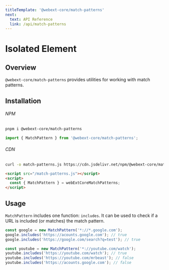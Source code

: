 ```yaml
---
titleTemplate: '@webext-core/match-patterns'
next:
  text: API Reference
  link: /api/match-patterns
---
```


# Isolated Element

<ChipGroup>
  <Chip text="MV2" type="manifest" />
  <Chip text="MV3" type="manifest" />
  <Chip text="Chrome" type="browser" />
  <Chip text="Firefox" type="browser" />
  <Chip text="Safari" type="browser" />
</ChipGroup>

## Overview

`@webext-core/match-patterns` provides utilities for working with match patterns.

## Installation

###### NPM

```sh
pnpm i @webext-core/match-patterns
```

```ts
import { MatchPattern } from '@webext-core/match-patterns';
```

###### CDN

```sh
curl -o match-patterns.js https://cdn.jsdelivr.net/npm/@webext-core/match-patterns/lib/index.global.js
```

```html
<script src="/match-patterns.js"></script>
<script>
  const { MatchPattern } = webExtCoreMatchPatterns;
</script>
```

## Usage

`MatchPattern` includes one function: `includes`. It can be used to check if a URL is included (or matches) the match pattern.

```ts
const google = new MatchPattern('*://*.google.com');
google.includes('https://acounts.google.com'); // true
google.includes('https://google.com/search?q=test'); // true

const youtube = new MatchPattern('*://youtube.com/watch');
youtube.includes('https://youtube.com/watch'); // true
youtube.includes('https://youtube.com/mrbeast'); // false
youtube.includes('https://acounts.google.com'); // false
```
